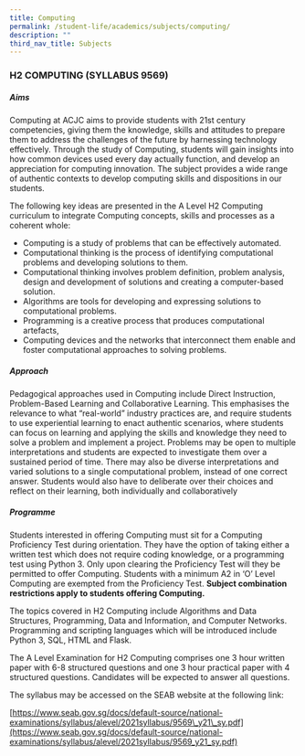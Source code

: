 ```yaml
---
title: Computing
permalink: /student-life/academics/subjects/computing/
description: ""
third_nav_title: Subjects
---
```

### H2 COMPUTING (SYLLABUS 9569)

##### Aims

Computing at ACJC aims to provide students with 21st century competencies, giving them the knowledge, skills and attitudes to prepare them to address the challenges of the future by harnessing technology effectively. Through the study of Computing, students will gain insights into how common devices used every day actually function, and develop an appreciation for computing innovation. The subject provides a wide range of authentic contexts to develop computing skills and dispositions in our students.

  

The following key ideas are presented in the A Level H2 Computing curriculum to integrate Computing concepts, skills and processes as a coherent whole:

  

*   Computing is a study of problems that can be effectively automated.
*   Computational thinking is the process of identifying computational problems and developing solutions to them.
*   Computational thinking involves problem definition, problem analysis, design and development of solutions and creating a computer-based solution.
*   Algorithms are tools for developing and expressing solutions to computational problems.
*   Programming is a creative process that produces computational artefacts,
*   Computing devices and the networks that interconnect them enable and foster computational approaches to solving problems.

##### Approach

Pedagogical approaches used in Computing include Direct Instruction, Problem-Based Learning and Collaborative Learning. This emphasises the relevance to what “real-world” industry practices are, and require students to use experiential learning to enact authentic scenarios, where students can focus on learning and applying the skills and knowledge they need to solve a problem and implement a project. Problems may be open to multiple interpretations and students are expected to investigate them over a sustained period of time. There may also be diverse interpretations and varied solutions to a single computational problem, instead of one correct answer. Students would also have to deliberate over their choices and reflect on their learning, both individually and collaboratively

##### Programme

  

Students interested in offering Computing must sit for a Computing Proficiency Test during orientation. They have the option of taking either a written test which does not require coding knowledge, or a programming test using Python 3. Only upon clearing the Proficiency Test will they be permitted to offer Computing. Students with a minimum A2 in ‘O’ Level Computing are exempted from the Proficiency Test.&nbsp;**Subject combination restrictions apply to students offering Computing.**

  

The topics covered in H2 Computing include Algorithms and Data Structures, Programming, Data and Information, and Computer Networks. Programming and scripting languages which will be introduced include Python 3, SQL, HTML and Flask.

  

The A Level Examination for H2 Computing comprises one 3 hour written paper with 6-8 structured questions and one 3 hour practical paper with 4 structured questions. Candidates will be expected to answer all questions.

  

The syllabus may be accessed on the SEAB website at the following link:


[https://www.seab.gov.sg/docs/default-source/national-examinations/syllabus/alevel/2021syllabus/9569\_y21\_sy.pdf](https://www.seab.gov.sg/docs/default-source/national-examinations/syllabus/alevel/2021syllabus/9569_y21_sy.pdf)